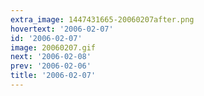 ```yaml
---
extra_image: 1447431665-20060207after.png
hovertext: '2006-02-07'
id: '2006-02-07'
image: 20060207.gif
next: '2006-02-08'
prev: '2006-02-06'
title: '2006-02-07'
---
```

